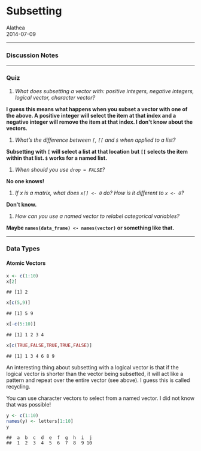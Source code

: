# Subsetting
Alathea  
2014-07-09  

***

### Discussion Notes

***

### Quiz

1. *What does subsetting a vector with: positive integers, negative integers, logical vector, character vector?*

**I guess this means what happens when you subset a vector with one of the above.  A positive integer will select the item at that index and a negative integer will remove the item at that index.  I don't know about the vectors.**

1. *What’s the difference between `[`, `[[` and `$` when applied to a list?*

**Subsetting with `[` will select a list at that location but `[[` selects the item within that list.  `$` works for a named list.**

1. *When should you use `drop = FALSE`?*

**No one knows!**

1. *If x is a matrix, what does `x[] <- 0` do? How is it different to `x <- 0`?*

**Don't know.**

1. *How can you use a named vector to relabel categorical variables?*

**Maybe `names(data_frame) <- names(vector)` or something like that.**

***

### Data Types

#### Atomic Vectors


```r
x <- c(1:10)
x[2]
```

```
## [1] 2
```

```r
x[c(5,9)]
```

```
## [1] 5 9
```

```r
x[-c(5:10)]
```

```
## [1] 1 2 3 4
```

```r
x[c(TRUE,FALSE,TRUE,TRUE,FALSE)]
```

```
## [1] 1 3 4 6 8 9
```

An interesting thing about subsetting with a logical vector is that if the logical vector is shorter than the vector being subsetted, it will act like a pattern and repeat over the entire vector (see above).  I guess this is called recycling.

You can use character vectors to select from a named vector.  I did not know that was possible!


```r
y <- c(1:10)
names(y) <- letters[1:10]
y
```

```
##  a  b  c  d  e  f  g  h  i  j 
##  1  2  3  4  5  6  7  8  9 10
```

